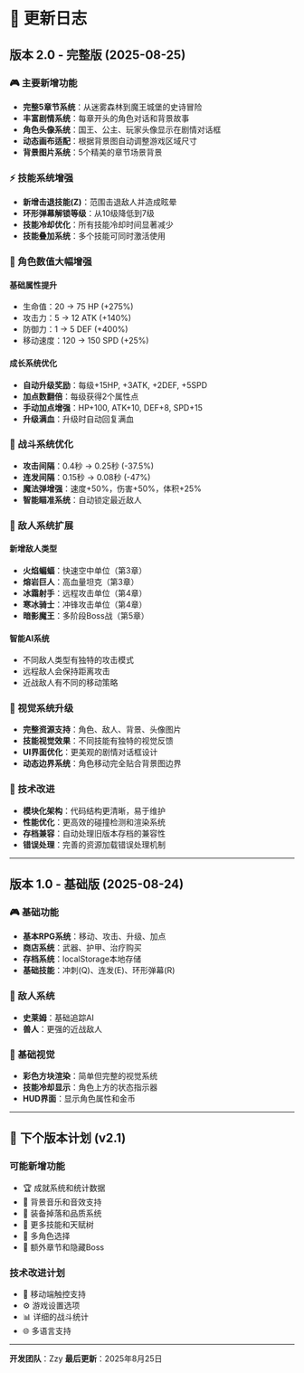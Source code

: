 # 📝 更新日志

## 版本 2.0 - 完整版 (2025-08-25)

### 🎮 主要新增功能
- **完整5章节系统**：从迷雾森林到魔王城堡的史诗冒险
- **丰富剧情系统**：每章开头的角色对话和背景故事
- **角色头像系统**：国王、公主、玩家头像显示在剧情对话框
- **动态画布适配**：根据背景图自动调整游戏区域尺寸
- **背景图片系统**：5个精美的章节场景背景

### ⚡ 技能系统增强
- **新增击退技能(Z)**：范围击退敌人并造成眩晕
- **环形弹幕解锁等级**：从10级降低到7级
- **技能冷却优化**：所有技能冷却时间显著减少
- **技能叠加系统**：多个技能可同时激活使用

### 💪 角色数值大幅增强
#### 基础属性提升
- 生命值：20 → 75 HP (+275%)
- 攻击力：5 → 12 ATK (+140%)
- 防御力：1 → 5 DEF (+400%)
- 移动速度：120 → 150 SPD (+25%)

#### 成长系统优化
- **自动升级奖励**：每级+15HP, +3ATK, +2DEF, +5SPD
- **加点数翻倍**：每级获得2个属性点
- **手动加点增强**：HP+100, ATK+10, DEF+8, SPD+15
- **升级满血**：升级时自动回复满血

### 🎯 战斗系统优化
- **攻击间隔**：0.4秒 → 0.25秒 (-37.5%)
- **连发间隔**：0.15秒 → 0.08秒 (-47%)
- **魔法弹增强**：速度+50%，伤害+50%，体积+25%
- **智能瞄准系统**：自动锁定最近敌人

### 👹 敌人系统扩展
#### 新增敌人类型
- **火焰蝙蝠**：快速空中单位（第3章）
- **熔岩巨人**：高血量坦克（第3章）
- **冰霜射手**：远程攻击单位（第4章）
- **寒冰骑士**：冲锋攻击单位（第4章）
- **暗影魔王**：多阶段Boss战（第5章）

#### 智能AI系统
- 不同敌人类型有独特的攻击模式
- 远程敌人会保持距离攻击
- 近战敌人有不同的移动策略

### 🎨 视觉系统升级
- **完整资源支持**：角色、敌人、背景、头像图片
- **技能视觉效果**：不同技能有独特的视觉反馈
- **UI界面优化**：更美观的剧情对话框设计
- **动态边界系统**：角色移动完全贴合背景图边界

### 🔧 技术改进
- **模块化架构**：代码结构更清晰，易于维护
- **性能优化**：更高效的碰撞检测和渲染系统
- **存档兼容**：自动处理旧版本存档的兼容性
- **错误处理**：完善的资源加载错误处理机制

---

## 版本 1.0 - 基础版 (2025-08-24)

### 🎮 基础功能
- **基本RPG系统**：移动、攻击、升级、加点
- **商店系统**：武器、护甲、治疗购买
- **存档系统**：localStorage本地存储
- **基础技能**：冲刺(Q)、连发(E)、环形弹幕(R)

### 👹 敌人系统
- **史莱姆**：基础追踪AI
- **兽人**：更强的近战敌人

### 🎨 基础视觉
- **彩色方块渲染**：简单但完整的视觉系统
- **技能冷却显示**：角色上方的状态指示器
- **HUD界面**：显示角色属性和金币

---

## 🎯 下个版本计划 (v2.1)

### 可能新增功能
- 🏆 成就系统和统计数据
- 🎵 背景音乐和音效支持
- 💎 装备掉落和品质系统
- 🌟 更多技能和天赋树
- 👥 多角色选择
- 🏰 额外章节和隐藏Boss

### 技术改进计划
- 📱 移动端触控支持
- ⚙️ 游戏设置选项
- 📊 详细的战斗统计
- 🌐 多语言支持

---

**开发团队**：Zzy 
**最后更新**：2025年8月25日
